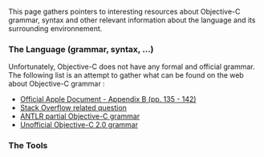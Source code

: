 This page gathers pointers to interesting resources about Objective-C grammar, syntax and other relevant information about the language and its surrounding environnement.

### The Language (grammar, syntax, ...)

Unfortunately, Objective-C does not have any formal and official grammar. The following list is an attempt to gather what can be found on the web about Objective-C grammar :
* [Official Apple Document - Appendix B (pp. 135 - 142)](http://www.uofuiphone.com/iPA/AppleObjective-CManual.pdf)
* [Stack Overflow related question](http://stackoverflow.com/questions/6790350/parsing-objective-c-code-for-static-analysis)
* [ANTLR partial Objective-C grammar](http://www.antlr.org/grammar/1212699960054/ObjectiveC2ansi.g)
* [Unofficial Objective-C 2.0 grammar](http://pornel.net/objective-c-grammar)

### The Tools